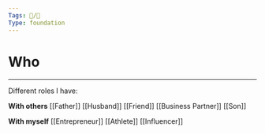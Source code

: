 ```yaml
---
Tags: 🐧/🌿
Type: foundation
---
```


# Who
---

Different roles I have:

**With others**
[[Father]]
[[Husband]]
[[Friend]]
[[Business Partner]]
[[Son]]

**With myself**
[[Entrepreneur]]
[[Athlete]]
[[Influencer]]